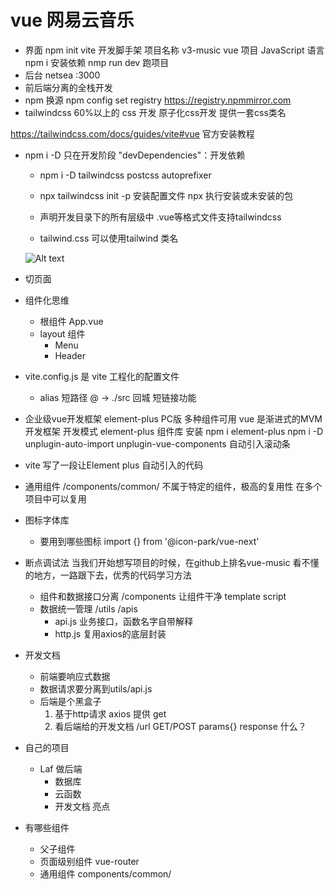 # vue 网易云音乐

- 界面 
    npm init vite 开发脚手架
    项目名称 v3-music
    vue 项目
    JavaScript 语言
    npm i 安装依赖
    nmp run dev 跑项目
- 后台
    netsea
    :3000
- 前后端分离的全栈开发
- npm 换源
    npm config set registry https://registry.npmmirror.com
- tailwindcss 60%以上的 css 开发 原子化css开发 提供一套css类名

https://tailwindcss.com/docs/guides/vite#vue 官方安装教程

- npm i -D 只在开发阶段   "devDependencies"：开发依赖
    - npm i -D tailwindcss postcss autoprefixer

    - npx tailwindcss init -p 安装配置文件
        npx 执行安装或未安装的包
    - 声明开发目录下的所有层级中 .vue等格式文件支持tailwindcss
    - tailwind.css 
    可以使用tailwind 类名


    ![Alt text](image.png)
- 切页面
- 组件化思维
    - 根组件 App.vue
    - layout 组件
        - Menu
        - Header
- vite.config.js 是 vite 工程化的配置文件
    - alias 短路径
        @ -> ./src 回城 短链接功能

- 企业级vue开发框架 element-plus PC版
    多种组件可用
    vue 是渐进式的MVM 开发框架 开发模式
    element-plus 组件库 
    安装 npm i element-plus 
    npm i -D unplugin-auto-import unplugin-vue-components
    <ElScrollbar> 自动引入滚动条

- vite 写了一段让Element plus 自动引入的代码

- 通用组件
    /components/common/
    不属于特定的组件，极高的复用性 在多个项目中可以复用
- 图标字体库
    - 要用到哪些图标
        import {} from '@icon-park/vue-next'


- 断点调试法
    当我们开始想写项目的时候，在github上排名vue-music 看不懂的地方，一路跟下去，优秀的代码学习方法
    - 组件和数据接口分离 /components
        让组件干净 template script
    - 数据统一管理 /utils  /apis
        - api.js
            业务接口，函数名字自带解释
        - http.js
            复用axios的底层封装

- 开发文档
    - 前端要响应式数据
    - 数据请求要分离到utils/api.js
    - 后端是个黑盒子
        1. 基于http请求
            axios 提供 get
        2. 看后端给的开发文档
            /url GET/POST params{}
            response 什么？

- 自己的项目
    - Laf 做后端
        - 数据库
        - 云函数
        - 开发文档 亮点

- 有哪些组件
    - 父子组件
    - 页面级别组件
        vue-router
    - 通用组件
        components/common/